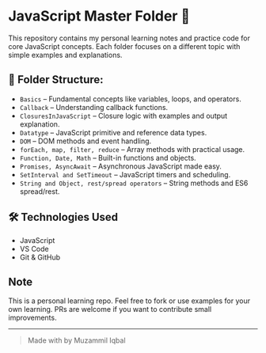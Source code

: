 # JavaScript Master Folder 🚀

This repository contains my personal learning notes and practice code for core JavaScript concepts. Each folder focuses on a different topic with simple examples and explanations.

## 📁 Folder Structure:

- `Basics` – Fundamental concepts like variables, loops, and operators.
- `Callback` – Understanding callback functions.
- `ClosuresInJavaScript` – Closure logic with examples and output explanation.
- `Datatype` – JavaScript primitive and reference data types.
- `DOM` – DOM methods and event handling.
- `forEach, map, filter, reduce` – Array methods with practical usage.
- `Function, Date, Math` – Built-in functions and objects.
- `Promises, AsyncAwait` – Asynchronous JavaScript made easy.
- `SetInterval and SetTimeout` – JavaScript timers and scheduling.
- `String and Object, rest/spread operators` – String methods and ES6 spread/rest.

## 🛠️ Technologies Used

- JavaScript
- VS Code
- Git & GitHub

##  Note

This is a personal learning repo. Feel free to fork or use examples for your own learning. PRs are welcome if you want to contribute small improvements.

---

> Made with  by Muzammil Iqbal

